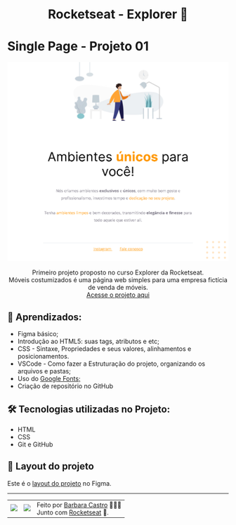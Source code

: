  <h1 align="center">Rocketseat - Explorer 🚀</h1>
 
<h1>Single Page - Projeto 01</h1>

<img src="images/preview.png"/>

<p align="center">Primeiro projeto proposto no curso Explorer da Rocketseat.</br>
Móveis costumizados é uma página web simples para uma empresa fictícia de venda de móveis.</br>
<a href="https://barbcastro.github.io/singlePage_Projeto01/">Acesse o projeto aqui</a>
</p>

<h2>🤯 Aprendizados:</h2>
<ul>
  <li>Figma básico;</li>
  <li>Introdução ao HTML5: suas tags, atributos e etc;</li>
  <li>CSS - Sintaxe, Propriedades e seus valores, alinhamentos e posicionamentos.</li>
  <li>VSCode - Como fazer a Estruturação do projeto, organizando os arquivos e pastas;</li>
  <li>Uso do <a href="https://fonts.google.com">Google Fonts;</a></li>
  <li>Criação de repositório no GitHub</li>
</ul>

<h2>🛠 Tecnologias utilizadas no Projeto:</h2>
<ul>
  <li>HTML</li>
  <li>CSS</li>
  <li>Git e GitHub</li>
</ul>

<h2>🎨 Layout do projeto</h2>
<p>
  Este é o <a href="https://www.figma.com/file/dZwREQYzGOFsCjEoObp5Mx/Explorer---Projeto-01-(Copy)?node-id=0%3A1&t=sMfD75Hlfo1V8SKh-0">layout do projeto</a> no Figma.
</p>

---

<table align="center">
  <tr>
    <td>
      <img src="https://github.com/barbcastro.png" width="100px" />
    </td>
    <td>
      <img src="https://github.com/rocketseat-education.png" width="100px" />
    </td>
    <td>
      Feito por <a href="https://github.com/barbcastro">Barbara Castro</a> 🙋🏽‍♀️
      <br> Junto com <a href="https://rocketseat.com.br">Rocketseat</a> 🚀.
    </td>
  </tr>
</table>
